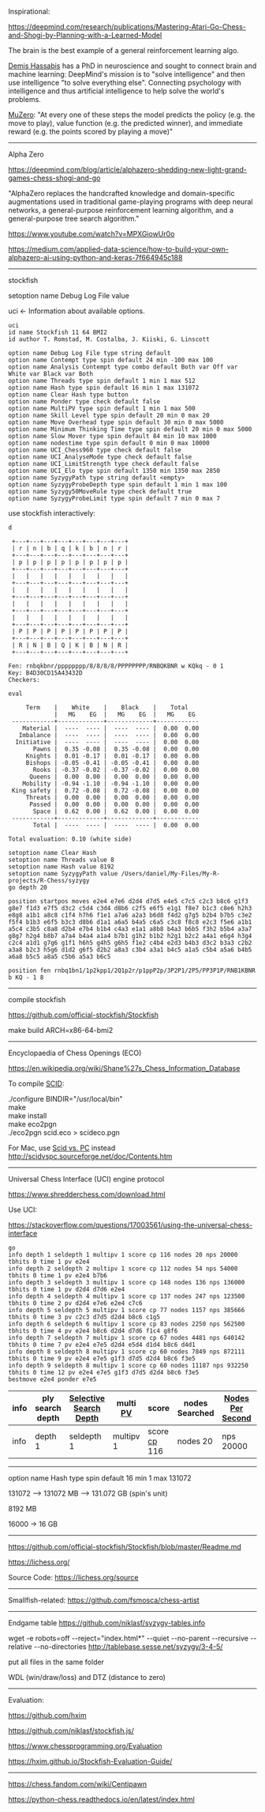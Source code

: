 Inspirational:

https://deepmind.com/research/publications/Mastering-Atari-Go-Chess-and-Shogi-by-Planning-with-a-Learned-Model

The brain is the best example of a general reinforcement learning algo.

<a href="https://en.wikipedia.org/wiki/Demis_Hassabis">Demis Hassabis</a> has a PhD in neuroscience and sought to connect brain and machine learning: DeepMind's mission is to "solve intelligence" and then use intelligence "to solve everything else". Connecting psychology with intelligence and thus artificial intelligence to help solve the world's problems.

<a href="https://towardsdatascience.com/deepmind-unveils-muzero-a-new-agent-that-mastered-chess-shogi-atari-and-go-without-knowing-the-d755dc80ff08">MuZero</a>: "At every one of these steps the model predicts the policy (e.g. the move to play), value function (e.g. the predicted winner), and immediate reward (e.g. the points scored by playing a move)"

---

Alpha Zero

https://deepmind.com/blog/article/alphazero-shedding-new-light-grand-games-chess-shogi-and-go

"AlphaZero replaces the handcrafted knowledge and domain-specific augmentations used in
traditional game-playing programs with deep neural networks, a general-purpose reinforcement
learning algorithm, and a general-purpose tree search algorithm."

https://www.youtube.com/watch?v=MPXGiowUr0o

https://medium.com/applied-data-science/how-to-build-your-own-alphazero-ai-using-python-and-keras-7f664945c188

---

stockfish

setoption name Debug Log File value <Filename>



uci <- Information about available options.
```
uci
id name Stockfish 11 64 BMI2
id author T. Romstad, M. Costalba, J. Kiiski, G. Linscott

option name Debug Log File type string default 
option name Contempt type spin default 24 min -100 max 100
option name Analysis Contempt type combo default Both var Off var White var Black var Both
option name Threads type spin default 1 min 1 max 512
option name Hash type spin default 16 min 1 max 131072
option name Clear Hash type button
option name Ponder type check default false
option name MultiPV type spin default 1 min 1 max 500
option name Skill Level type spin default 20 min 0 max 20
option name Move Overhead type spin default 30 min 0 max 5000
option name Minimum Thinking Time type spin default 20 min 0 max 5000
option name Slow Mover type spin default 84 min 10 max 1000
option name nodestime type spin default 0 min 0 max 10000
option name UCI_Chess960 type check default false
option name UCI_AnalyseMode type check default false
option name UCI_LimitStrength type check default false
option name UCI_Elo type spin default 1350 min 1350 max 2850
option name SyzygyPath type string default <empty>
option name SyzygyProbeDepth type spin default 1 min 1 max 100
option name Syzygy50MoveRule type check default true
option name SyzygyProbeLimit type spin default 7 min 0 max 7
```


use stockfish interactively:

```
d

 +---+---+---+---+---+---+---+---+
 | r | n | b | q | k | b | n | r |
 +---+---+---+---+---+---+---+---+
 | p | p | p | p | p | p | p | p |
 +---+---+---+---+---+---+---+---+
 |   |   |   |   |   |   |   |   |
 +---+---+---+---+---+---+---+---+
 |   |   |   |   |   |   |   |   |
 +---+---+---+---+---+---+---+---+
 |   |   |   |   |   |   |   |   |
 +---+---+---+---+---+---+---+---+
 |   |   |   |   |   |   |   |   |
 +---+---+---+---+---+---+---+---+
 | P | P | P | P | P | P | P | P |
 +---+---+---+---+---+---+---+---+
 | R | N | B | Q | K | B | N | R |
 +---+---+---+---+---+---+---+---+

Fen: rnbqkbnr/pppppppp/8/8/8/8/PPPPPPPP/RNBQKBNR w KQkq - 0 1
Key: B4D30CD15A43432D
Checkers: 

eval

     Term    |    White    |    Black    |    Total   
             |   MG    EG  |   MG    EG  |   MG    EG 
 ------------+-------------+-------------+------------
    Material |  ----  ---- |  ----  ---- |  0.00  0.00
   Imbalance |  ----  ---- |  ----  ---- |  0.00  0.00
  Initiative |  ----  ---- |  ----  ---- |  0.00  0.00
       Pawns |  0.35 -0.08 |  0.35 -0.08 |  0.00  0.00
     Knights |  0.01 -0.17 |  0.01 -0.17 |  0.00  0.00
     Bishops | -0.05 -0.41 | -0.05 -0.41 |  0.00  0.00
       Rooks | -0.37 -0.02 | -0.37 -0.02 |  0.00  0.00
      Queens |  0.00  0.00 |  0.00  0.00 |  0.00  0.00
    Mobility | -0.94 -1.10 | -0.94 -1.10 |  0.00  0.00
 King safety |  0.72 -0.08 |  0.72 -0.08 |  0.00  0.00
     Threats |  0.00  0.00 |  0.00  0.00 |  0.00  0.00
      Passed |  0.00  0.00 |  0.00  0.00 |  0.00  0.00
       Space |  0.62  0.00 |  0.62  0.00 |  0.00  0.00
 ------------+-------------+-------------+------------
       Total |  ----  ---- |  ----  ---- |  0.00  0.00

Total evaluation: 0.10 (white side)
```

```
setoption name Clear Hash
setoption name Threads value 8
setoption name Hash value 8192
setoption name SyzygyPath value /Users/daniel/My-Files/My-R-projects/R-Chess/syzygy
go depth 20
```

```
position startpos moves e2e4 e7e6 d2d4 d7d5 e4e5 c7c5 c2c3 b8c6 g1f3 g8e7 f1d3 e7f5 d3c2 c5d4 c3d4 d8b6 c2f5 e6f5 e1g1 f8e7 b1c3 c8e6 h2h3 e8g8 a1b1 a8c8 c1f4 h7h6 f1e1 a7a6 a2a3 b6d8 f4d2 g7g5 b2b4 b7b5 c3e2 f5f4 b1b3 e6f5 b3c3 d8b6 d1a1 a6a5 b4a5 c6a5 c3c8 f8c8 e2c3 f5e6 a1b1 a5c4 c3b5 c8a8 d2b4 e7b4 b1b4 c4a3 e1a1 a8b8 b4a3 b6b5 f3h2 b5b4 a3a7 g8g7 h2g4 b8b7 a7a4 b4a4 a1a4 b7b1 g1h2 b1b2 h2g1 b2c2 a4a1 e6g4 h3g4 c2c4 a1d1 g7g6 g1f1 h6h5 g4h5 g6h5 f1e2 c4b4 e2d3 b4b3 d3c2 b3a3 c2b2 a3a8 b2c3 h5g6 d1d2 g6f5 d2b2 a8a3 c3b4 a3a1 b4c5 a1a5 c5b4 a5a6 b4b5 a6a8 b5c5 a8a5 c5b6 a5a3 b6c5
```

```
position fen rnbq1bn1/1p2kpp1/2Q1p2r/p1ppP2p/3P2P1/2P5/PP3P1P/RNB1KBNR b KQ - 1 8
```

-------


compile stockfish

https://github.com/official-stockfish/Stockfish

make build ARCH=x86-64-bmi2


-------

Encyclopaedia of Chess Openings (ECO)

https://en.wikipedia.org/wiki/Shane%27s_Chess_Information_Database

To compile <a href="http://scid.sourceforge.net/">SCID</a>:

./configure BINDIR="/usr/local/bin"<BR>
make<BR>
make install<BR>
make eco2pgn<BR>
./eco2pgn scid.eco > scideco.pgn

For Mac, use <a href="http://scidvspc.sourceforge.net/">Scid vs. PC</a> instead
http://scidvspc.sourceforge.net/doc/Contents.htm

-------

Universal Chess Interface (UCI) engine protocol

https://www.shredderchess.com/download.html

Use UCI:

https://stackoverflow.com/questions/17003561/using-the-universal-chess-interface

```
go
info depth 1 seldepth 1 multipv 1 score cp 116 nodes 20 nps 20000 tbhits 0 time 1 pv e2e4
info depth 2 seldepth 2 multipv 1 score cp 112 nodes 54 nps 54000 tbhits 0 time 1 pv e2e4 b7b6
info depth 3 seldepth 3 multipv 1 score cp 148 nodes 136 nps 136000 tbhits 0 time 1 pv d2d4 d7d6 e2e4
info depth 4 seldepth 4 multipv 1 score cp 137 nodes 247 nps 123500 tbhits 0 time 2 pv d2d4 e7e6 e2e4 c7c6
info depth 5 seldepth 5 multipv 1 score cp 77 nodes 1157 nps 385666 tbhits 0 time 3 pv c2c3 d7d5 d2d4 b8c6 c1g5
info depth 6 seldepth 6 multipv 1 score cp 83 nodes 2250 nps 562500 tbhits 0 time 4 pv e2e4 b8c6 d2d4 d7d6 f1c4 g8f6
info depth 7 seldepth 7 multipv 1 score cp 67 nodes 4481 nps 640142 tbhits 0 time 7 pv e2e4 e7e5 d2d4 e5d4 d1d4 b8c6 d4d1
info depth 8 seldepth 8 multipv 1 score cp 60 nodes 7849 nps 872111 tbhits 0 time 9 pv e2e4 e7e5 g1f3 d7d5 d2d4 b8c6 f3e5
info depth 9 seldepth 8 multipv 1 score cp 60 nodes 11187 nps 932250 tbhits 0 time 12 pv e2e4 e7e5 g1f3 d7d5 d2d4 b8c6 f3e5
bestmove e2e4 ponder e7e5
```

info | ply search depth | <a href="https://www.chessprogramming.org/Depth#Selective_Search_Depth">Selective Search Depth</a>  | multi <a href="https://www.chessprogramming.org/Principal_Variation">PV</a> | score | nodes Searched | <a href="https://www.chessprogramming.org/Nodes_per_Second">Nodes Per Second</a> | TableBase Hits | time elapsed (ms) | <a href="https://www.chessprogramming.org/Principal_Variation">PV</a> Line
--- | --- | --- | --- | --- | --- | --- | --- | --- | ---
info | depth 1 | seldepth 1 | multipv 1 | score <a href="https://chess.fandom.com/wiki/Centipawn">cp</a> 116 | nodes 20 | nps 20000 | tbhits 0 | time 1 | pv e2e4


-------

option name Hash type spin default 16 min 1 max 131072

131072 --> 131072 MB --> 131.072 GB (spin's unit)

8192 MB

16000 -> 16 GB

-------

https://github.com/official-stockfish/Stockfish/blob/master/Readme.md

https://lichess.org/

Source Code: https://lichess.org/source

----

Smallfish-related: 
https://github.com/fsmosca/chess-artist

----

Endgame table
https://github.com/niklasf/syzygy-tables.info

wget -e robots=off --reject="index.html*" --quiet --no-parent --recursive --relative --no-directories http://tablebase.sesse.net/syzygy/3-4-5/

put all files in the same folder

WDL (win/draw/loss) and DTZ (distance to zero)

---

Evaluation:

https://github.com/hxim

https://github.com/niklasf/stockfish.js/

https://www.chessprogramming.org/Evaluation

https://hxim.github.io/Stockfish-Evaluation-Guide/

---

https://chess.fandom.com/wiki/Centipawn

https://python-chess.readthedocs.io/en/latest/index.html
